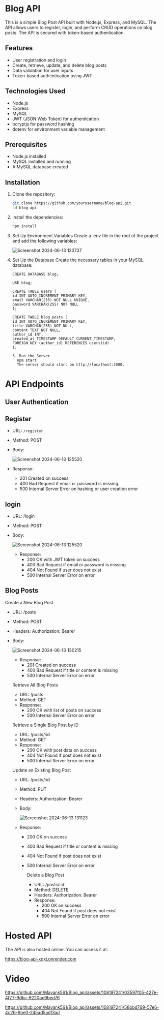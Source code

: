 # Blog API
This is a simple Blog Post API built with Node.js, Express, and MySQL. The API allows users to register, login, and perform CRUD operations on blog posts. The API is secured with token-based authentication.


## Features
- User registration and login
- Create, retrieve, update, and delete blog posts
- Data validation for user inputs
- Token-based authentication using JWT

## Technologies Used
- Node.js
- Express
- MySQL
- JWT (JSON Web Token) for authentication
- bcryptjs for password hashing
- dotenv for environment variable management

## Prerequisites
- Node.js installed
- MySQL installed and running
- A MySQL database created

## Installation
1. Clone the repository:
    ```bash
    git clone https://github.com/yourusername/blog-api.git
    cd blog-api
    ```
2. Install the dependencies:
    ```bash
    npm install
    ```
    
3. Set Up Environment Variables
   Create a .env file in the root of the project and add the following variables:

    ![Screenshot 2024-06-13 123737](https://github.com/Mayank561/Blog_api/assets/108197241/3bf0af33-c771-471c-9f78-0f34dd989a45)

4. Set Up the Database
   Create the necessary tables in your MySQL database:

    ```
    CREATE DATABASE blog;

    USE blog;

    CREATE TABLE users (
    id INT AUTO_INCREMENT PRIMARY KEY,
    email VARCHAR(255) NOT NULL UNIQUE,
    password VARCHAR(255) NOT NULL
    );

    CREATE TABLE blog_posts (
    id INT AUTO_INCREMENT PRIMARY KEY,
    title VARCHAR(255) NOT NULL,
    content TEXT NOT NULL,
    author_id INT,
    created_at TIMESTAMP DEFAULT CURRENT_TIMESTAMP,
    FOREIGN KEY (author_id) REFERENCES users(id)
    );

    5. Run the Server
      npm start
      The server should start on http://localhost:3000.
      ```

# API Endpoints

## User Authentication

## Register
- URL: `/register`
- Method: POST
- Body:
  
    ![Screenshot 2024-06-13 125520](https://github.com/Mayank561/Blog_api/assets/108197241/ebfb702f-043a-468b-91a9-e8e513fc908e)

- Response:
  - 201 Created on success
  - 400 Bad Request if email or password is missing
  - 500 Internal Server Error on hashing or user creation error
 
## login
- URL: /login
- Method: POST
- Body:

    ![Screenshot 2024-06-13 125520](https://github.com/Mayank561/Blog_api/assets/108197241/ebfb702f-043a-468b-91a9-e8e513fc908e)

  - Response:
    - 200 OK with JWT token on success
    - 400 Bad Request if email or password is missing
    - 404 Not Found if user does not exist
    - 500 Internal Server Error on error

## Blog Posts
Create a New Blog Post
  - URL: /posts
  - Method: POST
  - Headers: Authorization: Bearer <token>
  - Body:

      ![Screenshot 2024-06-13 130215](https://github.com/Mayank561/Blog_api/assets/108197241/e8ee5c66-72b0-433a-a4d4-7a6f0466ef3e)

     - Response:
         - 201 Created on success
         - 400 Bad Request if title or content is missing
         - 500 Internal Server Error on error
      

     Retrieve All Blog Posts
      - URL: /posts
      - Method: GET
      - Response:
          - 200 OK with list of posts on success
          - 500 Internal Server Error on error
       
    Retrieve a Single Blog Post by ID
      - URL: /posts/:id
      - Method: GET
      - Response:
          - 200 OK with post data on success
          - 404 Not Found if post does not exist
          - 500 Internal Server Error on error

    Update an Existing Blog Post
      - URL: /posts/:id
      - Method: PUT
      - Headers: Authorization: Bearer <token>
      - Body:
        
         ![Screenshot 2024-06-13 131123](https://github.com/Mayank561/Blog_api/assets/108197241/6cd61498-ff6d-4af5-8277-524a3be425b5)

    - Response:
      - 200 OK on success
      - 400 Bad Request if title or content is missing
      - 404 Not Found if post does not exist
      - 500 Internal Server Error on error


        Delete a Blog Post
          - URL: /posts/:id
          - Method: DELETE
          - Headers: Authorization: Bearer <token>
          - Response:
            - 200 OK on success
            - 404 Not Found if post does not exist
            - 500 Internal Server Error on error
                    



# Hosted API
  The API is also hosted online. You can access it at:

  https://blog-api-xqxj.onrender.com


# Video

https://github.com/Mayank561/Blog_api/assets/108197241/03597f05-427e-4f77-9dbc-9220ac9bed76

https://github.com/Mayank561/Blog_api/assets/108197241/58bbd769-57e6-4c26-9be0-245ad5adf3ad

